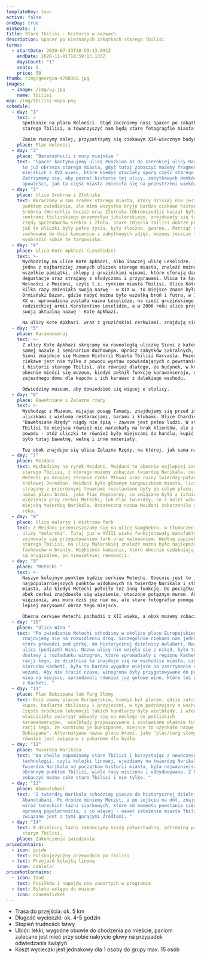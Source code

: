 ```yaml
---
templateKey: tour
active: false
oneDay: true
minSeats: 1
title: Stare Tbilisi - historia w nazwach
description: Spacer po nieznanych zakątkach starego Tbilisi
terms:
  - startDate: 2020-07-23T18:59:13.091Z
    endDate: 2020-11-01T18:59:13.133Z
    daysCount: "1"
    seats: 5
    price: 50
thumb: /img/georgia-4708365.jpg
images:
  - image: /img/აკ.jpg
    name: tbilisi
map: /img/tbilisi-mapa.png
schedule:
  - day: "1"
    text: >
      Spotkanie na placu Wolności. Stąd zaczniemy nasz spacer po zakątkach
      starego Tbilisi, a towarzyszyć nam będą stare fotogragfie miasta. 

      Zanim ruszymy dalej, przypatrzymy się ciekawym XIX-wiecznym budynkom, takim, jak np. stary ratusz miejski, oraz poznamy historię tego placu - serca miasta. 
    place: Plac wolności
  - day: "2"
    place: "Baratashvili i mury miejskie "
    text: "Spacer kontynuujemy ulicą Puszkina aż do szerokiej ulicy Baratashvili. Są
      to już obrzeża starego miasta, gdyż tutaj zobaczyć możemy fragmenty murów
      miejskich z XVI wieku, które kiedyś otaczały sporą część starego Tbilisi.
      Zatrzymamy się, aby poznać historię tej ulicy, zabytkowych domków oraz
      opowieści, jak ta część miasta zmieniła się na przestrzeni wieków. "
  - day: "3"
    place: Ulice Srebrna i Złotnika
    text: Wkraczamy w sam środek starego miasta, który dzisiaj nie jest najczęstym
      punktem zwiedzania, ale mimo wszystko kryje bardzo ciekawe historię. Ulice
      Srebrna (Wercchlis kucza) oraz Złotnika (Okromczedlis kucza) były kiedyś
      centrami tbilisskiego przemysłyu jubilerskiego, znajdowały się tutaj też
      rzędy sprzedawców srebra i złota. Stare zdjęcia Tbilisi dobrze pokazują,
      jak te uliczki były pełne życia, były tloczne, gwarne.. Patrząć na
      zachowane do dziś kamienice z zabytkowych zdjęć, możemy jeszcze lepiej
      wyobrazić sobie te targowiska.
  - day: "4"
    place: Ulica Kote Apkhazi (Leselidze)
    text: >-
      Wychodzimy na ulice Kote Apkhazi, albo inaczej ulicę Leselidze. Jest to
      jedna z najbardziej znanych uliczek starego miasta, znależć można tutaj
      wszelkie pamiątki, sklepy z gruzińskimi winami, które oferują darmowe
      degustacje oraz stragany z słodyczami i przyprawami. Ulica ta łączy Plan
      Wolności z Meidani, czyli t.z. rynkiem miasta Tbilisi. Ulica Kote Apkhazi
      kilka razy zmieniała swoją nazwę - w XIX w. to miejsce znane było, jako
      Ormiański Bazar, gdzie nabyć można było wszelką broń i futra, w I połowie
      XX w. wprowadzona została nazwa Leselidze, na cześć gruzińskiego generała
      radzieckiej armii Konstantine Leselidze, a w 2006 roku ulica przyjęła
      swoją aktualną nazwę - Kote Apkhazi. 

      Na ulicy Kote Apkhazi. wraz z gruzińskimi cerkwiami, znajdują się kościół katolicki oraz synagoga.
  - day: "5"
    place: Karawanseraj
    text: >-
      Z ulicy Kote Apkhazi skręcamy na rownoległą uliczkę Sioni z katedrą o tej
      samej nazwie i seminarium duchownym. Oprócz zabytków sakralnych, na ulicy
      Sioni znajduje się Muzeum Historii Miasta Tbilisi Karvasla. Muzeum to
      ciekawe jest nie tylko z powodu wystaw opowiadających o powstaniu, rozwoju
      i historii starego Tbilisi, ale również dlatego, że budynek, w którym
      obecnie mieści się muzeum, kiedyś pełnił funkcję karawanseraju, czyli
      zajezdnego domu dla kupców i ich karawan z dalekiego wschodu. 

      Odwiedzimy muzeum, aby dowiedzieć się więcej o stolicy.
  - day: "6"
    place: Bawełniane i Żelazne rzędy
    text: >-
      Wychodząc z Muzeum, mijając posąg Tamady, znajdujemy się przed imprezowymi
      uliczkami z wieloma restaracjami, barami i klubami. Ulice Chardina i
      "Bawełniane Rzędy" nigdy nie śpią - zawsze jest pełno ludzi. W starym
      Tbilisi te miejsca również nie narzekały na brak klientów, ale z innego
      powodu - otóż uliczki te również były miejscami do handlu, kupić można
      było tutaj bawełnę, wełnę i inne materiały. 

      Tuż obok znajduje się ulica Żelazne Rzędy, na której, jak sama nazwa wskazuje, postawały warsztaty metalowe oraz trwała sprzedaż sprzętu metalowego lub surowców żelaza. 
  - day: "7"
    place: Meidani
    text: Wychodzimy na rynek Meidani. Meidani to obecnie najlepiej zachowany plac
      starego Tbilisi, z którego możemy zobaczyć twierdzę Narikala, cerkiew
      Metechi po drugiej stronie rzeki Mtkwai oraz ruiny twierdzy-pałacu
      królowej Daredżan. Meidani było głównym targowiskiem miasta, liczne
      stragany z przeróżnymi towarami rozstawione były po calym placu. Stara
      nazwa placu brzmi, jako Plac Więzienny, co związane było z istniejiem
      więzienia przy cerkwi Metechi, lub Plac Twierdzy, co z kolei wskazywało na
      miejską twierdzę Narikala. Ostateczna nazwa Meidani zakorzeniła się w 1800
      roku.
  - day: "8"
    place: Ulica malarzy i mistrzów farb
    text: Z Meidani przemieszczamy się na ulicę Samghebro, w tłumaczeniu na polski -
      ulicę "malarską". Tutaj już w XVIII wieku funkcjonowały manufaktury, które
      zajmowaly się przygotowaniem farb oraz malowaniem. Według zapisek o życiu
      starego Tbilisi, na ulicy Malarskiej znaleźć można było najlepszych
      fachowców w branży. Większość kamienic, które obecnie ozdabaiają tę ulicę,
      są oryginalne, po niewielkiej renowacji.
  - day: "9"
    place: "Metechi "
    text: >-
      Naszym kolejnym punktem będzie cerkiew Metechi. Obecnie jest to jeden z
      najpopularniejszych punktów widokowych na twierdzę Narikala i starówkę
      miasta, ale kiedyś Metechi pełniło też inną funkcję. Do początku XX wieku,
      obok cerkwi znajdowało się więzienie, otoczone potężnym murem. Ani
      więzienia, ani muru dziś już nie ma, ale stare fotografie pomogą nam
      lepiej narysować obraz tego miejsca. 

      Obecna cerkiew Metechi pochodzi z XII wieku, a obok możemy zobaczyć pomnik założyciela miasta Tbilisi, króla Vachatanga Gorgasali.
  - day: "10"
    place: "Ulica Wina "
    text: "Po zwiedzaniu Metechi schodzimy w okolice placu Europejskiego. Tutaj
      znajdujemy się na rozwidleniu dróg. Szczególnie ciekawi nas jedna ulica,
      która prowadzi pod górkę, do historycznej dzielnicy Awlabari. Nazywa się
      ulica (podjazd) Wina. Nazwa ulicy nie wzięła się z nikąd, było to miejsce
      dostawy i rozładunku winogron, które sprowadzały z regionu Kacheti. Z
      racji tego, że dzielnica ta znajduje się na wschodzie miasta, czyli w
      kierunku Kacheti, było to bardzo wygodne miejsce na zatrzymanie się z
      wozami. Aby nie tracić czasu, winogrona były przygotowywane do produkcji
      wina na miejscu, sprzedawali również już gotowe wino, które też przywozili
      z Kacheti. "
  - day: "11"
    place: Plac Bukszpanu lub Targ Słomy
    text: Dziś zwany placem Europejskim, kiedyś był placem, gdzie zatrzymywali się
      kupce, hadlarze tbilisscy i przyjeźdni, w tym podróżujący z wschodu.
      Często środkiem lokomocji takich handlarzy były wielbłądy, i wtedy, kiedy
      właściciele zwierząt udawały się na noclegi do pobliskich
      karawanserajów,  wielbłądy przywiązywane i zostawiane właśnie tutaj, a z
      racji tego, że karmiono je bukszpanem, miejsce to uzyskało nazwę "Plac
      Bukszpanu". Alternatywna nazwa placu brzmi, jako "plac/targ słomy", co
      również jest związane z pokarmem dla bydła.
  - day: "12"
    place: Twierdza Narikala
    text: "Na chwilę zapominamy stare Tbilisi i korzystając z nowoczesnych
      technologii, czyli kolejki linowej, wjeżdżamy na twierdzę Narikala.
      Twierdza Narikala od początków historii miasta, była najważniejszym
      obronnym punktem Tbilisi, wiele razy nisczona i odbydowywana. Z Narikali
      zobaczyć można całe stare Tbilisi i nie tylko. "
  - day: "13"
    place: Abanotubani
    text: "Z twierdzy Narikala schodzimy pieszo do historycznej dzielnicy łaźni
      Abanotubani. Po drodze miniemy Meczet, a po zejściu na dół, znajdziemy się
      wśród tureckich łaźni siarkowych, które od momentu powstania cieszą się
      ogromną popularnością, i co więcej - nawet założenie miasta Tbilisi
      związane jest z tymi gorącymi źródłami. "
  - day: "14"
    text: W dzielnicy łaźni zakończymy naszą półwirtualną, półrealną podróź po
      starym Tbilisi.
    place: Zakończenie zwiedzania
priceContains:
  - icon: guide
    text: Polskojęzyczny przewodnik po Tbilisi
  - text: Przejazd kolejką linową
    icon: cableCar
priceNotContains:
  - icon: food
    text: Posiłków i napojów nie zawartych w programie
  - text: Biletu wstępu do muzeum
    icon: cinemaTicket
---
```



* Trasa do przejścia: ok. 5 km 
* Długość wycieczki: ok. 4-5 godzin 
* Stopień trudności: łatwy 
* Ubiór: lekki, wygodne obuwie do chodzenia po mieście, paniom zalecane jest mieć przy sobie nakrycie głowy na przypadek odwiedzania świątyń 
* Koszt wycieczki jest jednakowy dla 1 osoby do grupy max. 15 osób